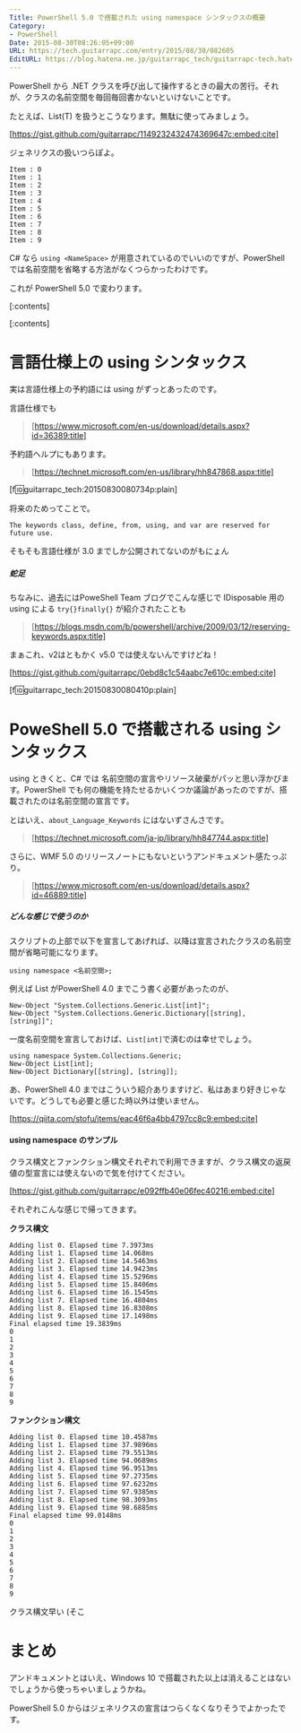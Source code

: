 ```yaml
---
Title: PowerShell 5.0 で搭載された using namespace シンタックスの概要
Category:
- PowerShell
Date: 2015-08-30T08:26:05+09:00
URL: https://tech.guitarrapc.com/entry/2015/08/30/082605
EditURL: https://blog.hatena.ne.jp/guitarrapc_tech/guitarrapc-tech.hatenablog.com/atom/entry/6653458415119492430
---
```


PowerShell から .NET クラスを呼び出して操作するときの最大の苦行。それが、クラスの名前空間を毎回毎回書かないといけないことです。

たとえば、List(T) を扱うとこうなります。無駄に使ってみましょう。

[https://gist.github.com/guitarrapc/1149232432474369647c:embed:cite]

ジェネリクスの扱いつらぽよ。


```
Item : 0
Item : 1
Item : 2
Item : 3
Item : 4
Item : 5
Item : 6
Item : 7
Item : 8
Item : 9
```

C# なら ```using <NameSpace>``` が用意されているのでいいのですが、PowerShell では名前空間を省略する方法がなくつらかったわけです。

これが PowerShell 5.0 で変わります。

[:contents]

[:contents]


# 言語仕様上の using シンタックス

実は言語仕様上の予約語には using がずっとあったのです。

言語仕様でも
> [https://www.microsoft.com/en-us/download/details.aspx?id=36389:title]

予約語ヘルプにもあります。

> [https://technet.microsoft.com/en-us/library/hh847868.aspx:title]

[f:id:guitarrapc_tech:20150830080734p:plain]

将来のためってことで。

```
The keywords class, define, from, using, and var are reserved for future use.
```

そもそも言語仕様が 3.0 までしか公開されてないのがもにょん

##### 蛇足

ちなみに、過去にはPoweShell Team ブログでこんな感じで IDisposable 用の using による ```try{}finally{}``` が紹介されたことも

> [https://blogs.msdn.com/b/powershell/archive/2009/03/12/reserving-keywords.aspx:title]

まぁこれ、v2はともかく v5.0 では使えないんですけどね！

[https://gist.github.com/guitarrapc/0ebd8c1c54aabc7e610c:embed:cite]

[f:id:guitarrapc_tech:20150830080410p:plain]


# PoweShell 5.0 で搭載される using シンタックス

using ときくと、C# では 名前空間の宣言やリソース破棄がパッと思い浮かびます。PowerShell でも何の機能を持たせるかいくつか議論があったのですが、搭載されたのは名前空間の宣言です。

とはいえ、```about_Language_Keywords``` にはないずさんさです。

> [https://technet.microsoft.com/ja-jp/library/hh847744.aspx:title]

さらに、WMF 5.0 のリリースノートにもないというアンドキュメント感たっぷり。

> [https://www.microsoft.com/en-us/download/details.aspx?id=46889:title]


##### どんな感じで使うのか

スクリプトの上部で以下を宣言してあげれば、以降は宣言されたクラスの名前空間が省略可能になります。

```
using namespace <名前空間>;
```

例えば List<int> がPowerShell 4.0 までこう書く必要があったのが、

```
New-Object "System.Collections.Generic.List[int]";
New-Object "System.Collections.Generic.Dictionary[[string], [string]]";
```

一度名前空間を宣言しておけば、```List[int]```で済むのは幸せでしょう。

```
using namespace System.Collections.Generic;
New-Object List[int];
New-Object Dictionary[[string], [string]];

```

あ、PowerShell 4.0 まではこういう紹介ありますけど、私はあまり好きじゃないです。どうしても必要と感じた時以外は使いません。

[https://qiita.com/stofu/items/eac46f6a4bb4797cc8c9:embed:cite]


#### using namespace のサンプル

クラス構文とファンクション構文それぞれで利用できますが、クラス構文の返戻値の型宣言には使えないので気を付けてください。

[https://gist.github.com/guitarrapc/e092ffb40e06fec40216:embed:cite]


それぞれこんな感じで帰ってきます。

**クラス構文**

```
Adding list 0. Elapsed time 7.3973ms
Adding list 1. Elapsed time 14.068ms
Adding list 2. Elapsed time 14.5463ms
Adding list 3. Elapsed time 14.9423ms
Adding list 4. Elapsed time 15.5296ms
Adding list 5. Elapsed time 15.8406ms
Adding list 6. Elapsed time 16.1545ms
Adding list 7. Elapsed time 16.4804ms
Adding list 8. Elapsed time 16.8308ms
Adding list 9. Elapsed time 17.1498ms
Final elapsed time 19.3839ms
0
1
2
3
4
5
6
7
8
9
```

**ファンクション構文**

```
Adding list 0. Elapsed time 10.4587ms
Adding list 1. Elapsed time 37.9896ms
Adding list 2. Elapsed time 79.5513ms
Adding list 3. Elapsed time 94.0689ms
Adding list 4. Elapsed time 96.9513ms
Adding list 5. Elapsed time 97.2735ms
Adding list 6. Elapsed time 97.6232ms
Adding list 7. Elapsed time 97.9385ms
Adding list 8. Elapsed time 98.3093ms
Adding list 9. Elapsed time 98.6885ms
Final elapsed time 99.0148ms
0
1
2
3
4
5
6
7
8
9
```

クラス構文早い (そこ

# まとめ

アンドキュメントとはいえ、Windows 10 で搭載された以上は消えることはないでしょうから使っちゃいましょうかね。

PowerShell 5.0 からはジェネリクスの宣言はつらくなくなりそうでよかったです。
